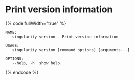 # Print version information

{% code fullWidth="true" %}
```
NAME:
   singularity version - Print version information

USAGE:
   singularity version [command options] [arguments...]

OPTIONS:
   --help, -h  show help
```
{% endcode %}
